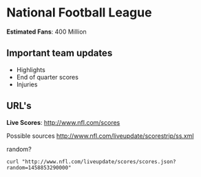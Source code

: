 # National Football League

**Estimated Fans**: 400 Million

## Important team updates

- Highlights
- End of quarter scores
- Injuries

## URL's

**Live Scores**: http://www.nfl.com/scores

Possible sources
http://www.nfl.com/liveupdate/scorestrip/ss.xml

random?

`curl "http://www.nfl.com/liveupdate/scores/scores.json?random=1458853290000" `
